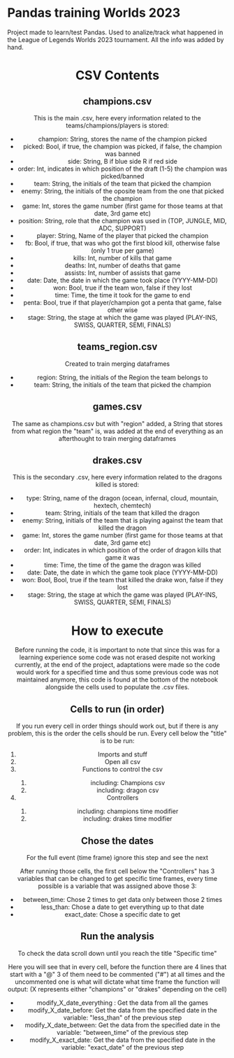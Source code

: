 # Pandas training Worlds 2023
Project made to learn/test Pandas. Used to analize/track what happened in the League of Legends Worlds 2023 tournament. All the info was added by hand.
<header>

<h1>CSV Contents</h1>

<h2>champions.csv</h2>

This is the main .csv, here every information related to the teams/champions/players is stored:

<ul>															
  <li>champion: String, stores the name of the champion picked</li>
  <li>picked: Bool, if true, the champion was picked, if false, the champion was banned</li>
  <li>side: String, B if blue side R if red side</li>
  <li>order: Int, indicates in which position of the draft (1-5) the champion was picked/banned</li>
  <li>team: String, the initials of the team that picked the champion</li>
  <li>enemy: String, the initials of the oposite team from the one that picked the champion</li>
  <li>game: Int, stores the game number (first game for those teams at that date, 3rd game etc)</li>
  <li>position: String, role that the champion was used in (TOP, JUNGLE, MID, ADC, SUPPORT)</li>
  <li>player: String, Name of the player that picked the champion</li>
  <li>fb: Bool, if true, that was who got the first blood kill, otherwise false (only 1 true per game) </li>
  <li>kills: Int, number of kills that game</li>
  <li>deaths: Int, number of deaths that game</li>
  <li>assists: Int, number of assists that game</li>
  <li>date: Date, the date in which the game took place (YYYY-MM-DD) </li>
  <li>won: Bool, true if the team won, false if they lost</li>
  <li>time: Time, the time it took for the game to end</li>
  <li>penta: Bool, true if that player/champion got a penta that game, false other wise</li>
  <li>stage: String, the stage at which the game was played (PLAY-INS, SWISS, QUARTER, SEMI, FINALS) </li>
</ul>

<h2>teams_region.csv</h2>
Created to train merging dataframes

<ul>															
  <li>region: String, the initials of the Region the team belongs to</li>
  <li>team: String, the initials of the team that picked the champion</li>
</ul>

<h2>games.csv</h2>
The same as champions.csv but with "region" added, a String that stores from what region the "team" is, was added at the end of everything as an afterthought to train merging dataframes

<h2>drakes.csv</h2>

This is the secondary .csv, here every information related to the dragons killed is stored:

<ul>															
  <li>type: String, name of the dragon (ocean, infernal, cloud, mountain, hextech, chemtech)</li>
  <li>team: String, initials of the team that killed the dragon</li>
  <li>enemy: String, initials of the team that is playing against the team that killed the dragon</li>
  <li>game: Int, stores the game number (first game for those teams at that date, 3rd game etc)</li>
  <li>order: Int, indicates in which position of the order of dragon kills that game it was</li>
  <li>time: Time, the time of the game the dragon was killed</li>
  <li>date: Date, the date in which the game took place (YYYY-MM-DD) </li>
  <li>won: Bool, Bool, true if the team that killed the drake won, false if they lost</li>
  <li>stage: String, the stage at which the game was played (PLAY-INS, SWISS, QUARTER, SEMI, FINALS)</li>
</ul>


<h1>How to execute</h1>

Before running the code, it is important to note that since this was for a learning experience some code was not erased despite not working currently,
at the end of the project, adaptations were made so the code would work for a specified time and thus some previous code was not maintained anymore, 
this code is found at the bottom of the notebook alongside the cells used to populate the .csv files.

<h2>Cells to run (in order)</h2>

If you run every cell in order things should work out, but if there is any problem, this is the order the cells should be run.
Every cell below the "title" is to be run:
<ol>															
  <li>Imports and stuff</li>
  <li>Open all csv</li>
  <li>Functions to control the csv</li>
   <ol>
     <li>including: Champions csv</li>
     <li>including: dragon csv</li>
    </ol>
  <li>Controllers</li>
    <ol>
     <li>including: champions time modifier</li>
     <li>including: drakes time modifier</li>
    </ol>
</ol>


<h2>Chose the dates</h2>

For the full event (time frame) ignore this step and see the next

After running those cells, the first cell below the "Controllers" has 3 variables that can be changed to get specific time frames, every time possible is a variable that was assigned above those 3:
<ul>															
  <li>between_time: Chose 2 times to get data only between those 2 times</li>
  <li>less_than: Chose a date to get everything up to that date</li>
  <li>exact_date: Chose a specific date to get</li>
</ul>



<h2>Run the analysis</h2>
To check the data scroll down until you reach the title "Specific time"

Here you will see that in every cell, before the function there are 4 lines that start with a "@"
3 of them need to be commented ("#") at all times and the uncommented one is what will dictate what time frame the function will output:
(X represents either "champions" or "drakes" depending on the cell)
<ul>															
  <li>modify_X_date_everything : Get the data from all the games</li>
  <li>modify_X_date_before: Get the data from the specified date in the variable: "less_than" of the previous step</li>
  <li>modify_X_date_between: Get the data from the specified date in the variable: "between_time" of the previous step</li>
  <li>modify_X_exact_date: Get the data from the specified date in the variable: "exact_date" of the previous step</li>
</ul>


